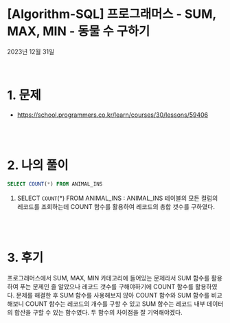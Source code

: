 # [Algorithm-SQL] 프로그래머스 - SUM, MAX, MIN - 동물 수 구하기

2023년 12월 31일

<br>

# 1. 문제

- https://school.programmers.co.kr/learn/courses/30/lessons/59406

<br>
<br>

# 2. 나의 풀이

```sql
SELECT COUNT(*) FROM ANIMAL_INS
```

1. SELECT `COUNT`(\*) FROM ANIMAL_INS : ANIMAL_INS 테이블의 모든 컬럼의 레코드를 조회하는데 COUNT 함수를 활용하여 레코드의 총합 갯수를 구하였다.

<br>
<br>

# 3. 후기

프로그래머스에서 SUM, MAX, MIN 카테고리에 들어있는 문제라서 SUM 함수를 활용하여 푸는 문제인 줄 알았으나 레코드 갯수를 구해야하기에 COUNT 함수를 활용하였다. 문제를 해결한 후 SUM 함수를 사용해보지 않아 COUNT 함수와 SUM 함수를 비교해보니 COUNT 함수는 레코드의 개수를 구할 수 있고 SUM 함수는 레코드 내부 데이터의 합산을 구할 수 있는 함수였다. 두 함수의 차이점을 잘 기억해야겠다.

<br>
